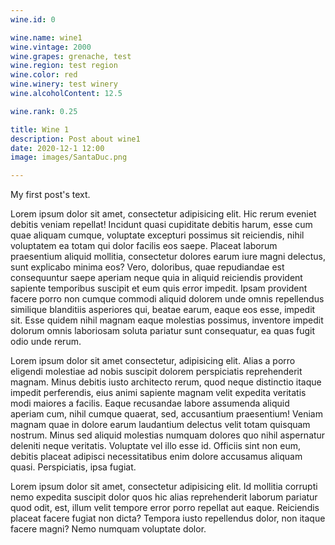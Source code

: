 ```yaml
---
wine.id: 0

wine.name: wine1
wine.vintage: 2000
wine.grapes: grenache, test
wine.region: test region
wine.color: red
wine.winery: test winery
wine.alcoholContent: 12.5

wine.rank: 0.25

title: Wine 1
description: Post about wine1
date: 2020-12-1 12:00
image: images/SantaDuc.png

---
```


My first post's text.

Lorem ipsum dolor sit amet, consectetur adipisicing elit. Hic rerum eveniet debitis veniam repellat! Incidunt quasi cupiditate debitis harum, esse cum quae aliquam cumque, voluptate excepturi possimus sit reiciendis, nihil voluptatem ea totam qui dolor facilis eos saepe. Placeat laborum praesentium aliquid mollitia, consectetur dolores earum iure magni delectus, sunt explicabo minima eos? Vero, doloribus, quae repudiandae est consequuntur saepe aperiam neque quia in aliquid reiciendis provident sapiente temporibus suscipit et eum quis error impedit. Ipsam provident facere porro non cumque commodi aliquid dolorem unde omnis repellendus similique blanditiis asperiores qui, beatae earum, eaque eos esse, impedit sit. Esse quidem nihil magnam eaque molestias possimus, inventore impedit dolorum omnis laboriosam soluta pariatur sunt consequatur, ea quas fugit odio unde rerum.

Lorem ipsum dolor sit amet consectetur, adipisicing elit. Alias a porro eligendi molestiae ad nobis suscipit dolorem perspiciatis reprehenderit magnam. Minus debitis iusto architecto rerum, quod neque distinctio itaque impedit perferendis, eius animi sapiente magnam velit expedita veritatis modi maiores a facilis. Eaque recusandae labore assumenda aliquid aperiam cum, nihil cumque quaerat, sed, accusantium praesentium! Veniam magnam quae in dolore earum laudantium delectus velit totam quisquam nostrum. Minus sed aliquid molestias numquam dolores quo nihil aspernatur deleniti neque veritatis. Voluptate vel illo esse id. Officiis sint non eum, debitis placeat adipisci necessitatibus enim dolore accusamus aliquam quasi. Perspiciatis, ipsa fugiat.

Lorem ipsum dolor sit amet, consectetur adipisicing elit. Id mollitia corrupti nemo expedita suscipit dolor quos hic alias reprehenderit laborum pariatur quod odit, est, illum velit tempore error porro repellat aut eaque. Reiciendis placeat facere fugiat non dicta? Tempora iusto repellendus dolor, non itaque facere magni? Nemo numquam voluptate dolor.
